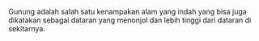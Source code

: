 Gunung adalah salah satu kenampakan alam yang indah yang bisa juga dikatakan sebagai dataran yang menonjol dan lebih tinggi dari dataran di sekitarnya.